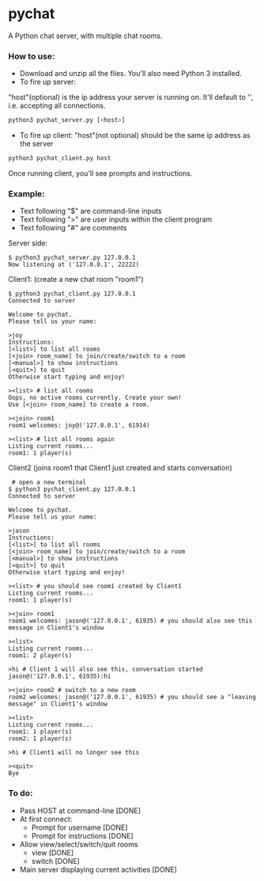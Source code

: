 pychat
======

A Python chat server, with multiple chat rooms. 

### How to use:
* Download and unzip all the files. You'll also need Python 3 installed.
* To fire up server: 

"host"(optional) is the ip address your server is running on. It'll default to '', i.e. accepting all connections. 

```python
python3 pychat_server.py [<host>]
```

* To fire up client: "host"(not optional) should be the same ip address as the server

```python
python3 pychat_client.py host
```

Once running client, you'll see prompts and instructions. 

### Example:
* Text following "$" are command-line inputs
* Text following ">" are user inputs within the client program
* Text following "#" are comments

Server side:

```
$ python3 pychat_server.py 127.0.0.1
Now listening at ('127.0.0.1', 22222)
```

Client1: (create a new chat room "room1")

```
$ python3 pychat_client.py 127.0.0.1
Connected to server

Welcome to pychat.
Please tell us your name:

>joy
Instructions:
[<list>] to list all rooms
[<join> room_name] to join/create/switch to a room
[<manual>] to show instructions
[<quit>] to quit
Otherwise start typing and enjoy!

><list> # list all rooms
Oops, no active rooms currently. Create your own!
Use [<join> room_name] to create a room.

><join> room1
room1 welcomes: joy@('127.0.0.1', 61914)

><list> # list all rooms again
Listing current rooms...
room1: 1 player(s)
```

Client2 (joins room1 that Client1 just created and starts conversation)

```
 # open a new terminal
$ python3 pychat_client.py 127.0.0.1
Connected to server

Welcome to pychat.
Please tell us your name:

>jason
Instructions:
[<list>] to list all rooms
[<join> room_name] to join/create/switch to a room
[<manual>] to show instructions
[<quit>] to quit
Otherwise start typing and enjoy!

><list> # you should see room1 created by Client1
Listing current rooms...
room1: 1 player(s)

><join> room1
room1 welcomes: jason@('127.0.0.1', 61935) # you should also see this message in Client1's window

><list>
Listing current rooms...
room1: 2 player(s)

>hi # Client 1 will also see this, conversation started
jason@('127.0.0.1', 61935):hi

><join> room2 # switch to a new room
room2 welcomes: jason@('127.0.0.1', 61935) # you should see a "leaving message" in Client1's window

><list>
Listing current rooms...
room1: 1 player(s)
room2: 1 player(s)

>hi # Client1 will no longer see this

><quit>
Bye
```

### To do:
* Pass HOST at command-line [DONE]
* At first connect:
    * Prompt for username [DONE]
    * Prompt for instructions [DONE]
* Allow view/select/switch/quit rooms
    * view [DONE]
    * switch [DONE]
* Main server displaying current activities [DONE]
